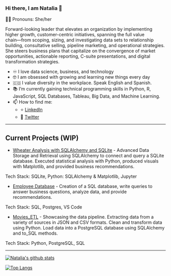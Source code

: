 ### Hi there, I am Natalia 👋
:curly_haired_woman: Pronouns: She/her

Forward-looking leader that elevates an organization by implementing higher growth, customer-centric initiatives, spanning the full value chain―from scoping, sizing, and investigating data sets to relationship building, consultative selling, pipeline marketing, and operational strategies. She steers business plans that capitalize on the convergence of market opportunities, actionable reporting, C-suite presentations, and digital transformation strategies.

- :infinity: I love data science, business, and technology
- :nerd_face: I am obsessed with growing and learning new things every day
- :colombia: I value diversity in the workplace. Speak English and Spanish.
- :books: I’m currently gaining technical programming skills in Python, R, JavaScript, SQL Databases, Tableau, Big Data, and Machine Learning.
- 📫 How to find me: 
  - :star: [LinkedIn](https://www.linkedin.com/in/natalia-velasquez/)
  - :newspaper: [Twitter](https://twitter.com/NatiVelasquez18)
  
  
---

  ## Current Projects (WIP)
  
  
* [Wheater Analysis with SQLAlchemy and SQLite](https://github.com/NataliaVelasquez18/Weather-analysis-with-SQLAlchemy-and-SQLite/blob/main/README.md) - Advanced Data Storage and Retrieval using SQLAlchemy to connect and query a SQLite database. Executed statistical analysis with Python, produced visuals with Matplotlib, and provided business recommendations.

Tech Stack: SQLite, Python: SQLAlchemy & Matplotlib, Jupyter

  
* [Employee Database](https://github.com/NataliaVelasquez18/Employee-database) - Creation of a SQL database, write queries to answer business questions, analyze data, and provide recommendations.

Tech Stack: SQL, Postgres, VS Code


* [Movies_ETL](https://github.com/NataliaVelasquez18/Movies_ETL) -  Showcasing the data pipeline. Extracting data from a variety of sources in JSON and CSV formats. Clean and transform data using Python. Load data into a PostgreSQL database using SQLAlchemy and to_SQL methods.

Tech Stack: Python, PostgreSQL, SQL



---

[![Natalia's github stats](https://github-readme-stats.vercel.app/api?username=NataliaVelasquez18&count_private=true&show_icons=true&theme=radical&hide_rank=false)](https://github.com/anuraghazra/github-readme-stats)

[![Top Langs](https://github-readme-stats.vercel.app/api/top-langs/?username=NataliaVelasquez18)](https://github.com/anuraghazra/github-readme-stats)
